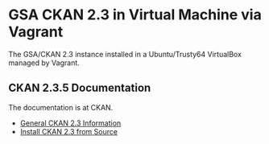 # GSA CKAN 2.3 in Virtual Machine via Vagrant
The GSA/CKAN 2.3 instance installed in a Ubuntu/Trusty64 VirtualBox managed by Vagrant.

## CKAN 2.3.5 Documentation
The documentation is at CKAN.

* [General CKAN 2.3 Information](http://docs.ckan.org/en/ckan-2.3.5/ "Title")
* [Install CKAN 2.3 from Source](http://docs.ckan.org/en/ckan-2.3.5/maintaining/installing/install-from-source.html "Title")
